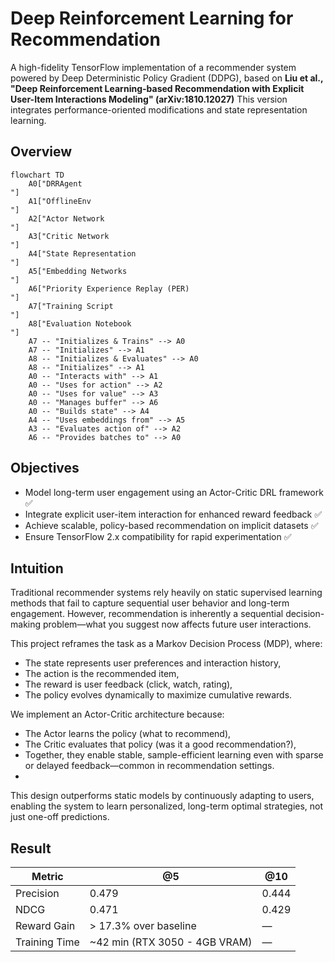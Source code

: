 # Deep Reinforcement Learning for Recommendation

A high-fidelity TensorFlow implementation of a recommender system powered by Deep Deterministic Policy Gradient (DDPG), based on
**Liu et al., "Deep Reinforcement Learning-based Recommendation with Explicit User-Item Interactions Modeling" (arXiv:1810.12027)**
This version integrates performance-oriented modifications and state representation learning.

## Overview
```mermaid
flowchart TD
    A0["DRRAgent
"]
    A1["OfflineEnv
"]
    A2["Actor Network
"]
    A3["Critic Network
"]
    A4["State Representation
"]
    A5["Embedding Networks
"]
    A6["Priority Experience Replay (PER)
"]
    A7["Training Script
"]
    A8["Evaluation Notebook
"]
    A7 -- "Initializes & Trains" --> A0
    A7 -- "Initializes" --> A1
    A8 -- "Initializes & Evaluates" --> A0
    A8 -- "Initializes" --> A1
    A0 -- "Interacts with" --> A1
    A0 -- "Uses for action" --> A2
    A0 -- "Uses for value" --> A3
    A0 -- "Manages buffer" --> A6
    A0 -- "Builds state" --> A4
    A4 -- "Uses embeddings from" --> A5
    A3 -- "Evaluates action of" --> A2
    A6 -- "Provides batches to" --> A0
```


## Objectives
- Model long-term user engagement using an Actor-Critic DRL framework ✅
- Integrate explicit user-item interaction for enhanced reward feedback ✅ 
- Achieve scalable, policy-based recommendation on implicit datasets ✅
- Ensure TensorFlow 2.x compatibility for rapid experimentation ✅

## Intuition 
Traditional recommender systems rely heavily on static supervised learning methods that fail to capture sequential user behavior and long-term engagement. However, recommendation is inherently a sequential decision-making problem—what you suggest now affects future user interactions.

This project reframes the task as a Markov Decision Process (MDP), where:
- The state represents user preferences and interaction history,
- The action is the recommended item,
- The reward is user feedback (click, watch, rating),
- The policy evolves dynamically to maximize cumulative rewards.

We implement an Actor-Critic architecture because:
- The Actor learns the policy (what to recommend),
- The Critic evaluates that policy (was it a good recommendation?),
- Together, they enable stable, sample-efficient learning even with sparse or delayed feedback—common in recommendation settings.
- 
This design outperforms static models by continuously adapting to users, enabling the system to learn personalized, long-term optimal strategies, not just one-off predictions.

## Result
| Metric        | @5     | @10    |
|---------------|--------|--------|
| Precision     | 0.479  | 0.444  |
| NDCG          | 0.471  | 0.429  |
| Reward Gain   | \> 17.3% over baseline | — |
| Training Time | \~42 min (RTX 3050 - 4GB VRAM) | — |
